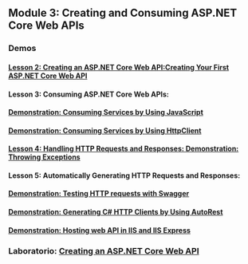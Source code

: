## Module 3: Creating and Consuming ASP.NET Core Web APIs

### Demos

#### [Lesson 2: Creating an ASP.NET Core Web API:Creating Your First ASP.NET Core Web API](Demofiles/01_FirstWebApi)


#### Lesson 3: Consuming ASP.NET Core Web APIs:


#### [Demonstration: Consuming Services by Using JavaScript](Demofiles/02_JavaScriptClient)


#### [Demonstration: Consuming Services by Using HttpClient](Demofiles/03_HttpClientApplication)


#### [Lesson 4: Handling HTTP Requests and Responses: Demonstration: Throwing Exceptions](Demofiles/04_ThrowHttpResponseException)


#### Lesson 5: Automatically Generating HTTP Requests and Responses: 


#### [Demonstration: Testing HTTP requests with Swagger](Demofiles/05_TestingHttpWithSwagger)


#### [Demonstration: Generating C# HTTP Clients by Using AutoRest](DemoFiles/06_AutoRest)


#### [Demonstration: Hosting web API in IIS and IIS Express](DemoFiles/07_HostingISSAndISSExpress/07_HostingISSAndISSExpress)


### Laboratorio: [Creating an ASP.NET Core Web API](LabFiles/Starter)
